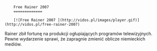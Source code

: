 
        Free Rainer 2007 
        =============
        
        [![Free Rainer 2007 ](http://vidos.pl/images/player.gif)](http://vidos.pl/free-rainer-2007)
        
        
 Rainer zbił fortunę na produkcji ogłupiających programów telewizyjnych. Pewne wydarzenie sprawi, że zapragnie zmienić oblicze niemieckich mediów.
    